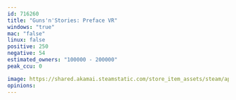 ```yaml
---
id: 716260
title: "Guns'n'Stories: Preface VR"
windows: "true"
mac: "false"
linux: false
positive: 250
negative: 54
estimated_owners: "100000 - 200000"
peak_ccu: 0

image: https://shared.akamai.steamstatic.com/store_item_assets/steam/apps/716260/header.jpg?t=1713950011
opinions:
---
```

